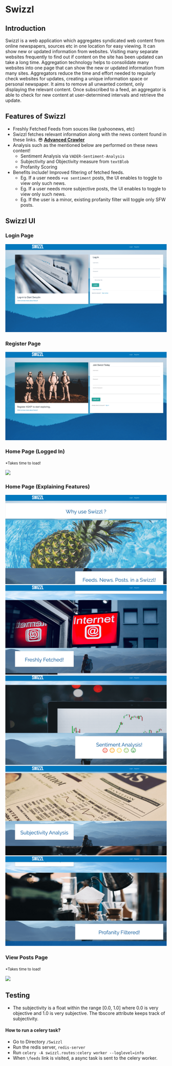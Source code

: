 # Swizzl

## Introduction

Swizzl is a web application which aggregates syndicated web content from online newspapers, sources etc in one location for easy viewing. It can show new or updated information from websites. Visiting many separate websites frequently to find out if content on the site has been updated can take a long time. Aggregation technology helps to consolidate many websites into one page that can show the new or updated information from many sites. Aggregators reduce the time and effort needed to regularly check websites for updates, creating a unique information space or personal newspaper. It aims to remove all unwanted content, only displaying the relevant content. Once subscribed to a feed, an aggregator is able to check for new content at user-determined intervals and retrieve the update.

## Features of Swizzl

* Freshly Fetched Feeds from souces like (yahoonews, etc)
* Swizzl fetches relevant information along with the news content found in these links. :sunglasses: [**Advanced Crawler**](https://github.com/JaganKaartik/Swizzl/blob/master/swizzl/services/newsfetch.py)
* Analysis such as the mentioned below are performed on these news content! 
    * Sentiment Analysis via ```VADER-Sentiment-Analysis```
    * Subjectivity and Objectivity measure from ```textBlob```
    * Profanity Scoring
* Benefits include! Improved filtering of fetched feeds.
    * Eg. If a user needs ```+ve sentiment``` posts, the UI enables to toggle to view only such news.
    * Eg. If a user needs more subjective posts, the UI enables to toggle to view only such news.
    * Eg. If the user is a minor, existing profanity filter will toggle only SFW posts.
    
## Swizzl UI 

### Login Page

![](https://github.com/JaganKaartik/Swizzl/blob/master/Documentation/Images/login.png)

### Register Page

![](https://github.com/JaganKaartik/Swizzl/blob/master/Documentation/Images/register.png)

### Home Page (Logged In) 
<small>*Takes time to load!</small>

![](https://github.com/JaganKaartik/Swizzl/blob/master/Documentation/Images/homePage.gif)

### Home Page (Explaining Features)

![](https://github.com/JaganKaartik/Swizzl/blob/master/Documentation/Images/f1.png)
![](https://github.com/JaganKaartik/Swizzl/blob/master/Documentation/Images/f2.png)
![](https://github.com/JaganKaartik/Swizzl/blob/master/Documentation/Images/f3.png)
![](https://github.com/JaganKaartik/Swizzl/blob/master/Documentation/Images/f4.png)
![](https://github.com/JaganKaartik/Swizzl/blob/master/Documentation/Images/f5.png)

### View Posts Page
<small>*Takes time to load!</small>

![](https://github.com/JaganKaartik/Swizzl/blob/master/Documentation/Images/feedsPage.gif)


## Testing

* The subjectivity is a float within the range [0.0, 1.0] where 0.0 is very objective and 1.0 is very subjective. The tbscore attribute keeps track of subjectivity.


#### How to run a celery task?

* Go to Directory ```/Swizzl```
* Run the redis server, ```redis-server```
* Run ```celery -A swizzl.routes:celery worker --loglevel=info``` 
* When ```\feeds``` link is visited, a async task is sent to the celery worker.

